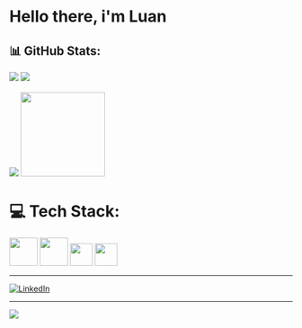 # Hello there, i'm Luan
## 📊 GitHub Stats:
![](https://github-readme-stats.vercel.app/api?username=luaneufrasio&theme=vision-friendly-dark&hide_border=false&include_all_commits=false&count_private=false)
![](https://github-readme-streak-stats.herokuapp.com/?user=luaneufrasio&theme=vision-friendly-dark&hide_border=false)<br/><br/>
![](https://github-readme-stats.vercel.app/api/top-langs/?username=luaneufrasio&theme=vision-friendly-dark&hide_border=false&include_all_commits=false&count_private=false&layout=compact)
<img src="https://clubedosgeeks.com.br/wp-content/uploads/2016/01/dormrm.gif "  width="150" height="150" />
# 💻 Tech Stack:
<img src="https://cdn.jsdelivr.net/gh/devicons/devicon/icons/html5/html5-original-wordmark.svg" width="50" height="50"/> <img src="https://cdn.jsdelivr.net/gh/devicons/devicon/icons/css3/css3-original-wordmark.svg" width="50" height="50"/> <img src="https://cdn.jsdelivr.net/gh/devicons/devicon/icons/javascript/javascript-original.svg" width="40" height="40" /> <img src="https://cdn.jsdelivr.net/gh/devicons/devicon/icons/git/git-original.svg" width="40" height="40" /> 

<hr/>

[![LinkedIn](https://img.shields.io/badge/LinkedIn-%230077B5.svg?logo=linkedin&logoColor=white)](www.linkedin.com/in/luanlimae) 


---
[![](https://visitcount.itsvg.in/api?id=luaneufrasio&icon=0&color=0)](https://visitcount.itsvg.in)
